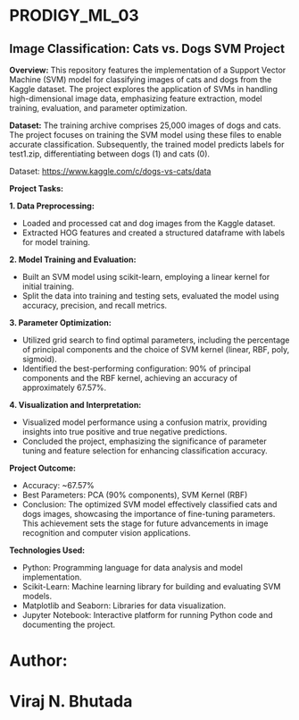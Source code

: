 # PRODIGY_ML_03

## Image Classification: Cats vs. Dogs SVM Project

**Overview:**
This repository features the implementation of a Support Vector Machine (SVM) model for classifying images of cats and dogs from the Kaggle dataset. The project explores the application of SVMs in handling high-dimensional image data, emphasizing feature extraction, model training, evaluation, and parameter optimization.

**Dataset:**
The training archive comprises 25,000 images of dogs and cats. The project focuses on training the SVM model using these files to enable accurate classification. Subsequently, the trained model predicts labels for test1.zip, differentiating between dogs (1) and cats (0).

Dataset: https://www.kaggle.com/c/dogs-vs-cats/data

**Project Tasks:**

**1. Data Preprocessing:**
- Loaded and processed cat and dog images from the Kaggle dataset.
- Extracted HOG features and created a structured dataframe with labels for model training.

**2. Model Training and Evaluation:**
- Built an SVM model using scikit-learn, employing a linear kernel for initial training.
- Split the data into training and testing sets, evaluated the model using accuracy, precision, and recall metrics.

**3. Parameter Optimization:**
- Utilized grid search to find optimal parameters, including the percentage of principal components and the choice of SVM kernel (linear, RBF, poly, sigmoid).
- Identified the best-performing configuration: 90% of principal components and the RBF kernel, achieving an accuracy of approximately 67.57%.

**4. Visualization and Interpretation:**
- Visualized model performance using a confusion matrix, providing insights into true positive and true negative predictions.
- Concluded the project, emphasizing the significance of parameter tuning and feature selection for enhancing classification accuracy.

**Project Outcome:**
- Accuracy: ~67.57%
- Best Parameters: PCA (90% components), SVM Kernel (RBF)
- Conclusion: The optimized SVM model effectively classified cats and dogs images, showcasing the importance of fine-tuning parameters. This achievement sets the stage for future advancements in image recognition and computer vision applications.

**Technologies Used:**
- Python: Programming language for data analysis and model implementation.
- Scikit-Learn: Machine learning library for building and evaluating SVM models.
- Matplotlib and Seaborn: Libraries for data visualization.
- Jupyter Notebook: Interactive platform for running Python code and documenting the project.

# **Author:**
# Viraj N. Bhutada

